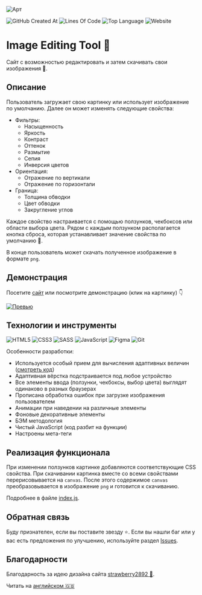 ![Арт](https://i.postimg.cc/VkzY0nM6/art.png)

![GitHub Created At](https://img.shields.io/github/created-at/id-andyyy/Image-Editing-Tool?style=flat&color=%23AA3FF6)
![Lines Of Code](https://tokei.rs/b1/github/id-andyyy/Image-Editing-Tool?style=flat&category=code&color=%23EC664A)
![Top Language](https://img.shields.io/github/languages/top/id-andyyy/Image-Editing-Tool?style=flat)
![Website](https://img.shields.io/website?url=https%3A%2F%2Fid-andyyy.github.io%2FImage-Editing-Tool%2F&style=flat)

# Image Editing Tool&nbsp;&#127912;

Сайт с возможностью редактировать и затем скачивать свои изображения&nbsp;&#127756;.

## Описание

Пользователь загружает свою картинку или использует изображение по умолчанию. Далее он может изменять следующие свойства:

- Фильтры:
  - Насыщенность
  - Яркость
  - Контраст
  - Оттенок
  - Размытие
  - Сепия
  - Инверсия цветов
- Ориентация:
  - Отражение по вертикали
  - Отражение по горизонтали
- Граница:
  - Толщина обводки
  - Цвет обводки
  - Закругление углов

Каждое свойство настраивается с помощью ползунков, чекбоксов или области выбора цвета. Рядом с каждым ползунком располагается кнопка сброса, которая устанавливает значение свойства по умолчанию&nbsp;&#128260;.

В конце пользователь может скачать полученное изображение в формате&nbsp;`png`.

## Демонстрация

Посетите [сайт](https://id-andyyy.github.io/Image-Editing-Tool/) или посмотрите демонстрацию (клик на картинку)&nbsp;&#128071;

[![Превью](https://i.postimg.cc/yx6PSfVj/preview.png)](https://youtu.be/wU4k40RQtR0)

## Технологии и инструменты

![HTML5](https://img.shields.io/badge/html5-%23E34F26.svg?style=for-the-badge&logo=html5&logoColor=white)
![CSS3](https://img.shields.io/badge/css3-%231572B6.svg?style=for-the-badge&logo=css3&logoColor=white)
![SASS](https://img.shields.io/badge/SASS-hotpink.svg?style=for-the-badge&logo=SASS&logoColor=white)
![JavaScript](https://img.shields.io/badge/javascript-%23323330.svg?style=for-the-badge&logo=javascript&logoColor=white&color=yellow)
![Figma](https://img.shields.io/badge/figma-%23F24E1E.svg?style=for-the-badge&logo=figma&logoColor=white&color=ad63f7)
![Git](https://img.shields.io/badge/git-%23F05033.svg?style=for-the-badge&logo=git&logoColor=white&color=f14e32)

Особенности разработки:

- Используется особый прием для вычисления адаптивных величин ([смотреть код](https://gist.github.com/id-andyyy/92bffcaa37c60c395324fe26b1a518d6))
- Адаптивная вёрстка подстраивается под любое устройство
- Все элементы ввода (ползунки, чекбоксы, выбор цвета) выглядят одинаково в разных браузерах
- Прописана обработка ошибок при загрузке изображения пользователем
- Анимации при наведении на различные элементы
- Фоновые декоративные элементы
- БЭМ методология
- Чистый JavaScript (код разбит на функции)
- Настроены мета-теги

## Реализация функционала

При изменении ползунков картинке добавляются соответствующие CSS свойства. При скачивании картинка вместе со всеми свойствами перерисовывается на&nbsp;`canvas`. После этого содержимое&nbsp;`canvas` преобразовывается в изображение&nbsp;`png` и готовится к скачиванию.

Подробнее в файле [index.js](js/index.js).

## Обратная связь

Буду признателен, если вы поставите звезду&nbsp;&#11088;. Если вы нашли баг или у вас есть предложения по улучшению, используйте раздел [Issues](https://github.com/id-andyyy/Image-Editing-Tool/issues).

## Благодарности

Благодарность за идею дизайна сайта [strawberry2892&nbsp;&#127827;](https://github.com/strawberry2892).

Читать на [английском&nbsp;&#127468;&#127463;](README.md)
